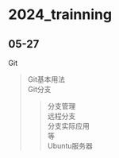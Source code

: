 # 2024_trainning
##  05-27   
Git   
> Git基本用法   
> Git分支    
>>  分支管理   
>>  远程分支   
>>  分支实际应用   
>>  等   
Ubuntu服务器  

